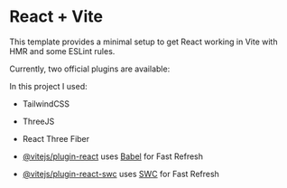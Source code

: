 # React + Vite

This template provides a minimal setup to get React working in Vite with HMR and some ESLint rules.

Currently, two official plugins are available:

In this project I used:

-  TailwindCSS
-  ThreeJS
-  React Three Fiber

-  [@vitejs/plugin-react](https://github.com/vitejs/vite-plugin-react/blob/main/packages/plugin-react/README.md) uses [Babel](https://babeljs.io/) for Fast Refresh
-  [@vitejs/plugin-react-swc](https://github.com/vitejs/vite-plugin-react-swc) uses [SWC](https://swc.rs/) for Fast Refresh
